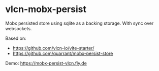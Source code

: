 # vlcn-mobx-persist

Mobx persisted store using sqlite as a backing storage. With sync over websockets.

Based on:
- https://github.com/vlcn-io/vite-starter/
- https://github.com/quarrant/mobx-persist-store

Demo: https://mobx-persist-vlcn.fly.de
